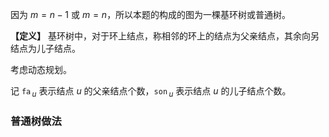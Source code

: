 因为 $m=n-1$ 或 $m=n$，所以本题的构成的图为一棵基环树或普通树。

**【定义】** 基环树中，对于环上结点，称相邻的环上的结点为父亲结点，其余向另结点为儿子结点。

考虑动态规划。

记 $\texttt{fa}\,_u$ 表示结点 $u$ 的父亲结点个数，$\texttt{son}\,_u$ 表示结点 $u$ 的儿子结点个数。

### 普通树做法
